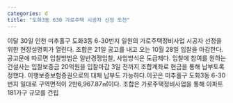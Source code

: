 ```yaml
---
categories: d
title: "도화3동 630 가로주택 시공자 선정 도전"
---
```

이달 30일 인천 미추홀구 도화3동 6-30번지 일원의 가로주택정비사업 시공자 선정을 위한 현장설명회가 열린다. 조합은 21일 공고를 내고 오는 10월 28일 입찰을 마감한다.공고문에 따르면 입찰방법은 일반경쟁입찰, 사업방식은 도급제다. 입찰에 참여를 원하는 건설사는 입찰보증금 20억원을 입찰마감 3일 전까지 조합계좌로 현금을 통해 납부토록 정했다. 이행보증보험증권으로의 대체 납부도 가능하다.이곳은 미추홀구 도화3동 6-30번지 일대로 구역면적이 2만6,967.87㎡이다. 조합은 가로주택정비사업을 통해 아파트 181가구 규모를 건립